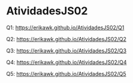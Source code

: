 # AtividadesJS02
Q1: https://erikawk.github.io/AtividadesJS02/Q1

Q2: https://erikawk.github.io/AtividadesJS02/Q2

Q3: https://erikawk.github.io/AtividadesJS02/Q3

Q4: https://erikawk.github.io/AtividadesJS02/Q4

Q5: https://erikawk.github.io/AtividadesJS02/Q5
